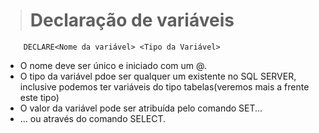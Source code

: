 ># Declaração de variáveis
```
    DECLARE<Nome da variável> <Tipo da Variável>
```
* O nome deve ser único e iniciado com um @.
* O tipo da variável pdoe ser qualquer um existente no SQL SERVER, inclusive podemos ter variáveis do tipo tabelas(veremos mais a frente este tipo)
* O valor da variável pode ser atribuída pelo comando SET...
* ... ou através do comando SELECT.